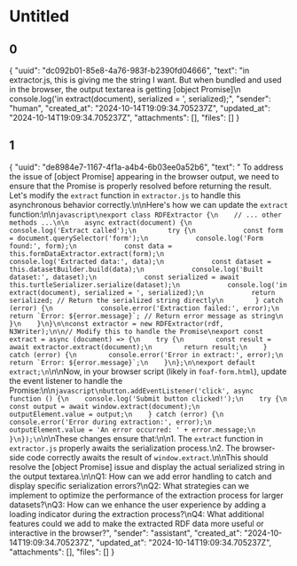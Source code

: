 # Untitled

## 0

{
  "uuid": "dc092b01-85e8-4a76-983f-b2390fd04666",
  "text": "in extractor.js,  this is giving me the string I want.  But when bundled and used in the browser,  the output textarea is getting [object Promise]\n        console.log('in extract(document), serialized = ', serialized);",
  "sender": "human",
  "created_at": "2024-10-14T19:09:34.705237Z",
  "updated_at": "2024-10-14T19:09:34.705237Z",
  "attachments": [],
  "files": []
}

## 1

{
  "uuid": "de8984e7-1167-4f1a-a4b4-6b03ee0a52b6",
  "text": " To address the issue of [object Promise] appearing in the browser output, we need to ensure that the Promise is properly resolved before returning the result. Let's modify the `extract` function in `extractor.js` to handle this asynchronous behavior correctly.\n\nHere's how we can update the `extract` function:\n\n```javascript\nexport class RDFExtractor {\n    // ... other methods ...\n\n    async extract(document) {\n        console.log('Extract called');\n        try {\n            const form = document.querySelector('form');\n            console.log('Form found:', form);\n            const data = this.formDataExtractor.extract(form);\n            console.log('Extracted data:', data);\n            const dataset = this.datasetBuilder.build(data);\n            console.log('Built dataset:', dataset);\n            const serialized = await this.turtleSerializer.serialize(dataset);\n            console.log('in extract(document), serialized = ', serialized);\n            return serialized; // Return the serialized string directly\n        } catch (error) {\n            console.error('Extraction failed:', error);\n            return `Error: ${error.message}`; // Return error message as string\n        }\n    }\n}\n\nconst extractor = new RDFExtractor(rdf, N3Writer);\n\n// Modify this to handle the Promise\nexport const extract = async (document) => {\n    try {\n        const result = await extractor.extract(document);\n        return result;\n    } catch (error) {\n        console.error('Error in extract:', error);\n        return `Error: ${error.message}`;\n    }\n};\n\nexport default extract;\n```\n\nNow, in your browser script (likely in `foaf-form.html`), update the event listener to handle the Promise:\n\n```javascript\nbutton.addEventListener('click', async function () {\n    console.log('Submit button clicked!');\n    try {\n        const output = await window.extract(document);\n        outputElement.value = output;\n    } catch (error) {\n        console.error('Error during extraction:', error);\n        outputElement.value = 'An error occurred: ' + error.message;\n    }\n});\n```\n\nThese changes ensure that:\n\n1. The `extract` function in `extractor.js` properly awaits the serialization process.\n2. The browser-side code correctly awaits the result of `window.extract`.\n\nThis should resolve the [object Promise] issue and display the actual serialized string in the output textarea.\n\nQ1: How can we add error handling to catch and display specific serialization errors?\nQ2: What strategies can we implement to optimize the performance of the extraction process for larger datasets?\nQ3: How can we enhance the user experience by adding a loading indicator during the extraction process?\nQ4: What additional features could we add to make the extracted RDF data more useful or interactive in the browser?",
  "sender": "assistant",
  "created_at": "2024-10-14T19:09:34.705237Z",
  "updated_at": "2024-10-14T19:09:34.705237Z",
  "attachments": [],
  "files": []
}
